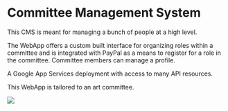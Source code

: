 # Committee Management System

This CMS is meant for managing a bunch of people at a high level.

The WebApp offers a custom built interface for organizing roles within a committee and is integrated with PayPal as a means to register for a role in the committee. Committee members can manage a profile.

A Google App Services deployment with access to many API resources.

This WebApp is tailored to an art committee.

<img src="screenshots/members-home.gif" />